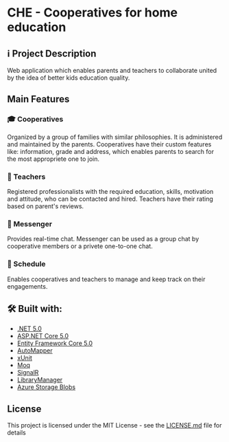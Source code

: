 # CHE - Cooperatives for home education

## :information_source: Project Description
Web application which enables parents and teachers to collaborate united by the idea of better kids education quality.

## Main Features

### :mortar_board: Cooperatives
Organized by a group of families with similar philosophies. It is administered and maintained by the parents.
Cooperatives have their custom features like: information, grade and address, which enables parents to search for the most appropriete one to join.

### :information_desk_person: Teachers
Registered professionalists with the required education, skills, motivation and attitude, who can be contacted and hired.
Teachers have their rating based on parent's reviews.

### :pencil: Messenger
Provides real-time chat. 
Messenger can be used as a group chat by cooperative members or a privete one-to-one chat. 

### :date: Schedule
Enables cooperatives and teachers to manage and keep track on their engagements.

## :hammer_and_wrench: Built with:
* [.NET 5.0](https://github.com/dotnet/core)
* [ASP.NET Core 5.0](https://github.com/dotnet/aspnetcore)
* [Entity Framework Core 5.0](https://github.com/dotnet/efcore)
* [AutoMapper](https://github.com/AutoMapper/AutoMapper)
* [xUnit](https://github.com/xunit/xunit)
* [Moq](https://github.com/moq/moq)
* [SignalR](https://github.com/SignalR/SignalR)
* [LibraryManager](https://github.com/aspnet/LibraryManager)
* [Azure Storage Blobs](https://github.com/Azure/azure-sdk-for-net/tree/Azure.Storage.Blobs_12.8.0/sdk/storage/Azure.Storage.Blobs)

## License
This project is licensed under the MIT License - see the [LICENSE.md](LICENSE) file for details
